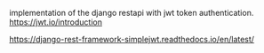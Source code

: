 implementation of the django restapi with jwt token authentication.
https://jwt.io/introduction  

https://django-rest-framework-simplejwt.readthedocs.io/en/latest/   
